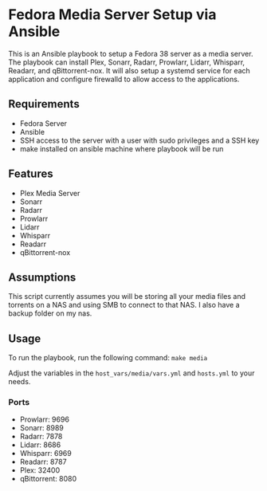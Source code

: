 # Fedora Media Server Setup via Ansible

This is an Ansible playbook to setup a Fedora 38 server as a media server. The playbook can install Plex, Sonarr, Radarr, Prowlarr, Lidarr, Whisparr, Readarr, and qBittorrent-nox. It will also setup a systemd service for each application and configure firewalld to allow access to the applications.

## Requirements
- Fedora Server
- Ansible
- SSH access to the server with a user with sudo privileges and a SSH key
- make installed on ansible machine where playbook will be run

## Features
- Plex Media Server
- Sonarr
- Radarr
- Prowlarr
- Lidarr
- Whisparr
- Readarr
- qBittorrent-nox

## Assumptions
This script currently assumes you will be storing all your media files and torrents on a NAS and using SMB to connect to that NAS. I also have a backup folder on my nas.

## Usage
To run the playbook, run the following command:
```make media```

Adjust the variables in the `host_vars/media/vars.yml` and `hosts.yml` to your needs.

### Ports
- Prowlarr: 9696
- Sonarr: 8989
- Radarr: 7878
- Lidarr: 8686
- Whisparr: 6969
- Readarr: 8787
- Plex: 32400
- qBittorrent: 8080